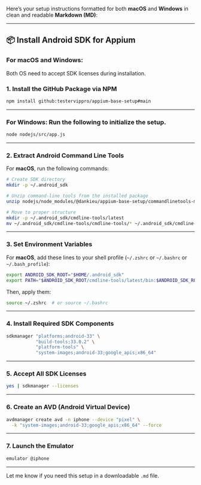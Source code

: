 Here’s your setup instructions formatted for both **macOS** and **Windows** in clean and readable **Markdown (MD)**:

---

## 📦 Install Android SDK for Appium

### For **macOS** and **Windows**:

Both OS need to accept SDK licenses during installation.

### 1. Install the GitHub Package via NPM

```bash
npm install github:testervippro/appium-base-setup#main
```

---

### For **Windows**: Run the following to initialize the setup.

```bash
node nodejs/src/app.js
```

---

### 2. Extract Android Command Line Tools

For **macOS**, run the following commands:

```bash
# Create SDK directory
mkdir -p ~/.android_sdk

# Unzip command-line tools from the installed package
unzip nodejs/node_modules/@dankieu/appium-base-setup/commandlinetools-mac-13114758_latest.zip -d ~/.android_sdk/cmdline-tools

# Move to proper structure
mkdir -p ~/.android_sdk/cmdline-tools/latest
mv ~/.android_sdk/cmdline-tools/cmdline-tools/* ~/.android_sdk/cmdline-tools/latest/
```

---

### 3. Set Environment Variables

For **macOS**, add these lines to your shell profile (`~/.zshrc` or `~/.bashrc` or `~/.bash_profile`):

```bash
export ANDROID_SDK_ROOT="$HOME/.android_sdk"
export PATH="$ANDROID_SDK_ROOT/cmdline-tools/latest/bin:$ANDROID_SDK_ROOT/emulator:$PATH"
```

Then, apply them:

```bash
source ~/.zshrc  # or source ~/.bashrc
```

---

### 4. Install Required SDK Components

```bash
sdkmanager "platforms;android-33" \
           "build-tools;33.0.2" \
           "platform-tools" \
           "system-images;android-33;google_apis;x86_64"
```

---

### 5. Accept All SDK Licenses

```bash
yes | sdkmanager --licenses
```

---

### 6. Create an AVD (Android Virtual Device)

```bash
avdmanager create avd -n iphone --device "pixel" \
  -k "system-images;android-33;google_apis;x86_64" --force
```

---

### 7. Launch the Emulator

```bash
emulator @iphone
```

---

Let me know if you need this setup in a downloadable `.md` file.

